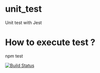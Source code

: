 # unit_test
Unit test with Jest

# How to execute test ?
npm test

[![Build Status](https://travis-ci.org/JoelOpl/<nom_repos>.svg?branch=devel)](https://travis-ci.org/JoelOpl/<npm_repos>)